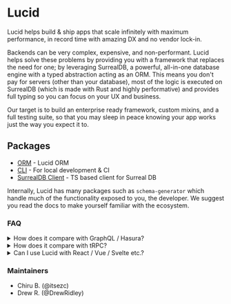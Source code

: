 # Lucid

Lucid helps build & ship apps that scale infinitely with maximum performance, in record time with amazing DX and no vendor lock-in.

Backends can be very complex, expensive, and non-performant. Lucid helps solve these problems by providing you with a framework that replaces the need for one; by leveraging SurrealDB, a powerful, all-in-one database engine with a typed abstraction acting as an ORM. This means you don't pay for servers (other than your database), most of the logic is executed on SurrealDB (which is made with Rust and highly performative) and provides full typing so you can focus on your UX and business.

Our target is to build an enterprise ready framework, custom mixins, and a full testing suite, so that you may sleep in peace knowing your app works just the way you expect it to.

## Packages

- [ORM](https://github.com/itsezc/lucid/tree/master/libs/orm) - Lucid ORM
- [CLI](https://github.com/itsezc/lucid/tree/master/apps/cli) - For local development & CI
- [SurrealDB Client](https://github.com/itsezc/lucid/tree/master/libs/client) - TS based client for Surreal DB

Internally, Lucid has many packages such as `schema-generator` which handle much of the functionality exposed to you, the developer. We suggest you read the docs to make yourself familiar with the ecosystem.

### FAQ
<details>
	<summary>How does it compare with GraphQL / Hasura?</summary>

	With GraphQL you would have to write a backend, unless you are using a service such as Hasura (which is a layer on top of your DB - incurring additional costs) and types would have to be generated on every build, this could lead to runtime issues if not setup properly and there is an overhead for GraphQL, as well as limited functionality that is limited by the GraphQL spec.

	Still, GraphQL can be a great solution and we advice you do your own research to make the right decision.
</details>

<details>
	<summary>How does it compare with tRPC?</summary>

	tRPC is relatively a new library, which limits you by having you write a backend and forces you to use Node on the backend.

	Still, tRPC can be a great solution and we advice you do your own research to make the right decision.
</details>


<details>
	<summary>Can I use Lucid with React / Vue / Svelte etc.?</summary>

	Lucid is framework agnostic, meaning you can use it with React, Vue, Svelte, Angular or your framework of choice. We intend to provide packages for popular frameworks such as svelte, down the line.
</details>

### Maintainers

- Chiru B. (@itsezc)
- Drew R. (@DrewRidley)